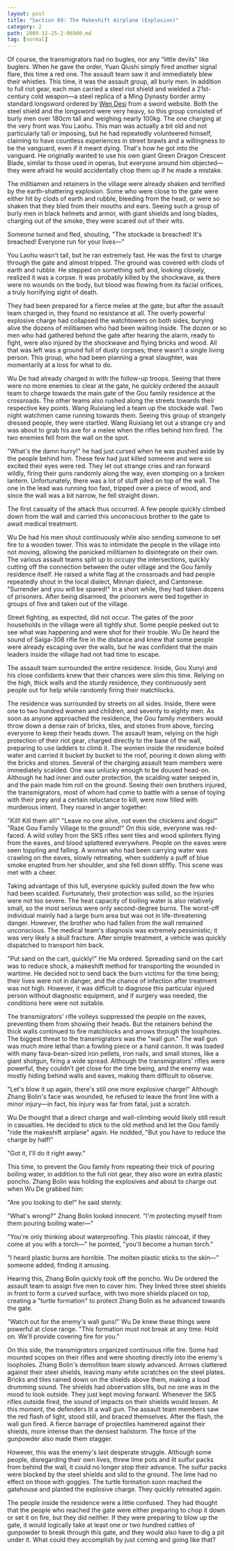 ```yaml
---
layout: post
title: "Section 69: The Makeshift Airplane (Explosion)"
category: 2
path: 2009-12-25-2-06900.md
tag: [normal]
---
```


Of course, the transmigrators had no bugles, nor any "little devils" like buglers. When he gave the order, Yuan Qiushi simply fired another signal flare, this time a red one. The assault team saw it and immediately blew their whistles. This time, it was the assault group, all burly men. In addition to full riot gear, each man carried a steel riot shield and wielded a 21st-century cold weapon—a steel replica of a Ming Dynasty border army standard longsword ordered by [Wen Desi][y002] from a sword website. Both the steel shield and the longsword were very heavy, so this group consisted of burly men over 180cm tall and weighing nearly 100kg. The one charging at the very front was You Laohu. This man was actually a bit old and not particularly tall or imposing, but he had repeatedly volunteered himself, claiming to have countless experiences in street brawls and a willingness to be the vanguard, even if it meant dying. That's how he got into the vanguard. He originally wanted to use his own giant Green Dragon Crescent Blade, similar to those used in operas, but everyone around him objected—they were afraid he would accidentally chop them up if he made a mistake.

The militiamen and retainers in the village were already shaken and terrified by the earth-shattering explosion. Some who were close to the gate were either hit by clods of earth and rubble, bleeding from the head, or were so shaken that they bled from their mouths and ears. Seeing such a group of burly men in black helmets and armor, with giant shields and long blades, charging out of the smoke, they were scared out of their wits.

Someone turned and fled, shouting, "The stockade is breached! It's breached! Everyone run for your lives—"

You Laohu wasn't tall, but he ran extremely fast. He was the first to charge through the gate and almost tripped. The ground was covered with clods of earth and rubble. He stepped on something soft and, looking closely, realized it was a corpse. It was probably killed by the shockwave, as there were no wounds on the body, but blood was flowing from its facial orifices, a truly horrifying sight of death.

They had been prepared for a fierce melee at the gate, but after the assault team charged in, they found no resistance at all. The overly powerful explosive charge had collapsed the watchtowers on both sides, burying alive the dozens of militiamen who had been waiting inside. The dozen or so men who had gathered behind the gate after hearing the alarm, ready to fight, were also injured by the shockwave and flying bricks and wood. All that was left was a ground full of dusty corpses; there wasn't a single living person. This group, who had been planning a great slaughter, was momentarily at a loss for what to do.

Wu De had already charged in with the follow-up troops. Seeing that there were no more enemies to clear at the gate, he quickly ordered the assault team to charge towards the main gate of the Gou family residence at the crossroads. The other teams also rushed along the streets towards their respective key points. Wang Ruixiang led a team up the stockade wall. Two night watchmen came running towards them. Seeing this group of strangely dressed people, they were startled. Wang Ruixiang let out a strange cry and was about to grab his axe for a melee when the rifles behind him fired. The two enemies fell from the wall on the spot.

"What's the damn hurry!" he had just cursed when he was pushed aside by the people behind him. These few had just killed someone and were so excited their eyes were red. They let out strange cries and ran forward wildly, firing their guns randomly along the way, even stomping on a broken lantern. Unfortunately, there was a lot of stuff piled on top of the wall. The one in the lead was running too fast, tripped over a piece of wood, and since the wall was a bit narrow, he fell straight down.

The first casualty of the attack thus occurred. A few people quickly climbed down from the wall and carried this unconscious brother to the gate to await medical treatment.

Wu De had his men shout continuously while also sending someone to set fire to a wooden tower. This was to intimidate the people in the village into not moving, allowing the panicked militiamen to disintegrate on their own. The various assault teams split up to occupy the intersections, quickly cutting off the connection between the outer village and the Gou family residence itself. He raised a white flag at the crossroads and had people repeatedly shout in the local dialect, Minnan dialect, and Cantonese: "Surrender and you will be spared!" In a short while, they had taken dozens of prisoners. After being disarmed, the prisoners were tied together in groups of five and taken out of the village.

Street fighting, as expected, did not occur. The gates of the poor households in the village were all tightly shut. Some people peeked out to see what was happening and were shot for their trouble. Wu De heard the sound of Saiga-308 rifle fire in the distance and knew that some people were already escaping over the walls, but he was confident that the main leaders inside the village had not had time to escape.

The assault team surrounded the entire residence. Inside, Gou Xunyi and his close confidants knew that their chances were slim this time. Relying on the high, thick walls and the sturdy residence, they continuously sent people out for help while randomly firing their matchlocks.

The residence was surrounded by streets on all sides. Inside, there were one to two hundred women and children, and seventy to eighty men. As soon as anyone approached the residence, the Gou family members would throw down a dense rain of bricks, tiles, and stones from above, forcing everyone to keep their heads down. The assault team, relying on the high protection of their riot gear, charged directly to the base of the wall, preparing to use ladders to climb it. The women inside the residence boiled water and carried it bucket by bucket to the roof, pouring it down along with the bricks and stones. Several of the charging assault team members were immediately scalded. One was unlucky enough to be doused head-on. Although he had inner and outer protection, the scalding water seeped in, and the pain made him roll on the ground. Seeing their own brothers injured, the transmigrators, most of whom had come to battle with a sense of toying with their prey and a certain reluctance to kill, were now filled with murderous intent. They roared in anger together:

"Kill! Kill them all!" "Leave no one alive, not even the chickens and dogs!" "Raze Gou Family Village to the ground!" On this side, everyone was red-faced. A wild volley from the SKS rifles sent tiles and wood splinters flying from the eaves, and blood splattered everywhere. People on the eaves were seen toppling and falling. A woman who had been carrying water was crawling on the eaves, slowly retreating, when suddenly a puff of blue smoke erupted from her shoulder, and she fell down stiffly. This scene was met with a cheer.

Taking advantage of this lull, everyone quickly pulled down the few who had been scalded. Fortunately, their protection was solid, so the injuries were not too severe. The heat capacity of boiling water is also relatively small, so the most serious were only second-degree burns. The worst-off individual mainly had a large burn area but was not in life-threatening danger. However, the brother who had fallen from the wall remained unconscious. The medical team's diagnosis was extremely pessimistic; it was very likely a skull fracture. After simple treatment, a vehicle was quickly dispatched to transport him back.

"Put sand on the cart, quickly!" He Ma ordered. Spreading sand on the cart was to reduce shock, a makeshift method for transporting the wounded in wartime. He decided not to send back the burn victims for the time being; their lives were not in danger, and the chance of infection after treatment was not high. However, it was difficult to diagnose this particular injured person without diagnostic equipment, and if surgery was needed, the conditions here were not suitable.

The transmigrators' rifle volleys suppressed the people on the eaves, preventing them from showing their heads. But the retainers behind the thick walls continued to fire matchlocks and arrows through the loopholes. The biggest threat to the transmigrators was the "wall gun." The wall gun was much more lethal than a fowling piece or a hand cannon. It was loaded with many fava-bean-sized iron pellets, iron nails, and small stones, like a giant shotgun, firing a wide spread. Although the transmigrators' rifles were powerful, they couldn't get close for the time being, and the enemy was mostly hiding behind walls and eaves, making them difficult to observe.

"Let's blow it up again, there's still one more explosive charge!" Although Zhang Bolin's face was wounded, he refused to leave the front line with a minor injury—in fact, his injury was far from fatal, just a scratch.

Wu De thought that a direct charge and wall-climbing would likely still result in casualties. He decided to stick to the old method and let the Gou family "ride the makeshift airplane" again. He nodded, "But you have to reduce the charge by half!"

"Got it, I'll do it right away."

This time, to prevent the Gou family from repeating their trick of pouring boiling water, in addition to the full riot gear, they also wore an extra plastic poncho. Zhang Bolin was holding the explosives and about to charge out when Wu De grabbed him:

"Are you looking to die!" he said sternly.

"What's wrong?" Zhang Bolin looked innocent. "I'm protecting myself from them pouring boiling water—"

"You're only thinking about waterproofing. This plastic raincoat, if they come at you with a torch—" he pointed, "you'll become a human torch."

"I heard plastic burns are horrible. The molten plastic sticks to the skin—" someone added, finding it amusing.

Hearing this, Zhang Bolin quickly took off the poncho. Wu De ordered the assault team to assign five men to cover him. They linked three steel shields in front to form a curved surface, with two more shields placed on top, creating a "turtle formation" to protect Zhang Bolin as he advanced towards the gate.

"Watch out for the enemy's wall guns!" Wu De knew these things were powerful at close range. "This formation must not break at any time. Hold on. We'll provide covering fire for you."

On this side, the transmigrators organized continuous rifle fire. Some had mounted scopes on their rifles and were shooting directly into the enemy's loopholes. Zhang Bolin's demolition team slowly advanced. Arrows clattered against their steel shields, leaving many white scratches on the steel plates. Bricks and tiles rained down on the shields above them, making a loud drumming sound. The shields had observation slits, but no one was in the mood to look outside. They just kept moving forward. Whenever the SKS rifles outside fired, the sound of impacts on their shields would lessen. At this moment, the defenders lit a wall gun. The assault team members saw the red flash of light, stood still, and braced themselves. After the flash, the wall gun fired. A fierce barrage of projectiles hammered against their shields, more intense than the densest hailstorm. The force of the gunpowder also made them stagger.

However, this was the enemy's last desperate struggle. Although some people, disregarding their own lives, threw lime pots and lit sulfur packs from behind the wall, it could no longer stop their advance. The sulfur packs were blocked by the steel shields and slid to the ground. The lime had no effect on those with goggles. The turtle formation soon reached the gatehouse and planted the explosive charge. They quickly retreated again.

The people inside the residence were a little confused. They had thought that the people who reached the gate were either preparing to chop it down or set it on fire, but they did neither. If they were preparing to blow up the gate, it would logically take at least one or two hundred catties of gunpowder to break through this gate, and they would also have to dig a pit under it. What could they accomplish by just coming and going like that?

[y002]: /characters/y002 "Wen Desi"